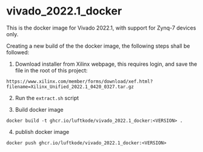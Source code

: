 # vivado_2022.1_docker

This is the docker image for Vivado 2022.1, with support for Zynq-7 devices only. 

Creating a new build of the the docker image, the following steps shall be followed:

1. Download installer from Xilinx webpage, this requires login, and save the file in the root of this project:

```
https://www.xilinx.com/member/forms/download/xef.html?filename=Xilinx_Unified_2022.1_0420_0327.tar.gz
```

2. Run the `extract.sh` script

3. Build docker image

```
docker build -t ghcr.io/luftkode/vivado_2022.1_docker:<VERSION> .
```

4. publish docker image

```
docker push ghcr.io/luftkode/vivado_2022.1_docker:<VERSION>
```
